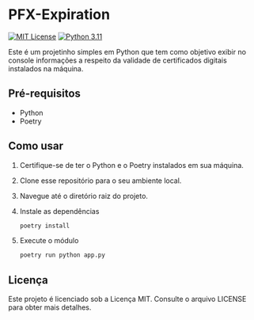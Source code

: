 # PFX-Expiration

[![MIT License](https://img.shields.io/badge/License-MIT-green.svg)](https://choosealicense.com/licenses/mit/)
[![Python 3.11](https://img.shields.io/badge/Python-3.11-blue)](https://www.python.org/downloads/release/python-311/)

Este é um projetinho simples em Python que tem como objetivo exibir no console informações a respeito da validade de certificados digitais instalados na máquina.

## Pré-requisitos

- Python
- Poetry

## Como usar

1. Certifique-se de ter o Python e o Poetry instalados em sua máquina.
2. Clone esse repositório para o seu ambiente local.
3. Navegue até o diretório raiz do projeto.
4. Instale as dependências

    ```bash
    poetry install
    ```

5. Execute o módulo

    ```bash
    poetry run python app.py
    ```

## Licença

Este projeto é licenciado sob a Licença MIT. Consulte o arquivo LICENSE para obter mais detalhes.
